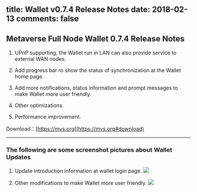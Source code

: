 title: Wallet v0.7.4 Release Notes
date: 2018-02-13
comments: false
---

## Metaverse Full Node Wallet 0.7.4 Release Notes

1. UPnP supporting, the Wallet run in LAN can also provide service to external WAN nodes.

2. Add progress bar ro show the status of synchronization at the Wallet home page.

3. Add more notifications, status information and prompt messages to make Wallet more user friendly.

4. Other optimizations.

5. Performance improvement.

Download：[https://mvs.org](https://mvs.org#download)

***
### The following are some screenshot pictures about Wallet Updates

1. Update introduction information at wallet login page.
![](/images/metaverse-wallet-v0.7.4-releasenotes-1.png)

2. Other modifications to make Wallet more user friendly.
![](/images/metaverse-wallet-v0.7.4-releasenotes-2.png)
